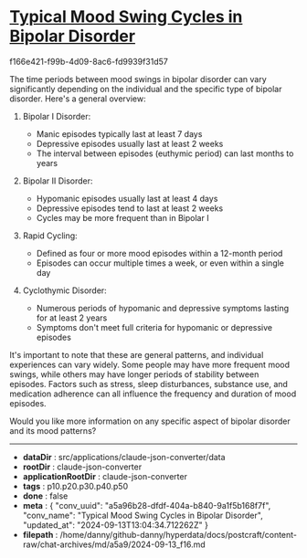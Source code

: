 # [Typical Mood Swing Cycles in Bipolar Disorder](https://claude.ai/chat/a5a96b28-dfdf-404a-b840-9a1f5b168f7f)

f166e421-f99b-4d09-8ac6-fd9939f31d57

 The time periods between mood swings in bipolar disorder can vary significantly depending on the individual and the specific type of bipolar disorder. Here's a general overview:

1. Bipolar I Disorder:
   - Manic episodes typically last at least 7 days
   - Depressive episodes usually last at least 2 weeks
   - The interval between episodes (euthymic period) can last months to years

2. Bipolar II Disorder:
   - Hypomanic episodes usually last at least 4 days
   - Depressive episodes tend to last at least 2 weeks
   - Cycles may be more frequent than in Bipolar I

3. Rapid Cycling:
   - Defined as four or more mood episodes within a 12-month period
   - Episodes can occur multiple times a week, or even within a single day

4. Cyclothymic Disorder:
   - Numerous periods of hypomanic and depressive symptoms lasting for at least 2 years
   - Symptoms don't meet full criteria for hypomanic or depressive episodes

It's important to note that these are general patterns, and individual experiences can vary widely. Some people may have more frequent mood swings, while others may have longer periods of stability between episodes. Factors such as stress, sleep disturbances, substance use, and medication adherence can all influence the frequency and duration of mood episodes.

Would you like more information on any specific aspect of bipolar disorder and its mood patterns?

---

* **dataDir** : src/applications/claude-json-converter/data
* **rootDir** : claude-json-converter
* **applicationRootDir** : claude-json-converter
* **tags** : p10.p20.p30.p40.p50
* **done** : false
* **meta** : {
  "conv_uuid": "a5a96b28-dfdf-404a-b840-9a1f5b168f7f",
  "conv_name": "Typical Mood Swing Cycles in Bipolar Disorder",
  "updated_at": "2024-09-13T13:04:34.712262Z"
}
* **filepath** : /home/danny/github-danny/hyperdata/docs/postcraft/content-raw/chat-archives/md/a5a9/2024-09-13_f16.md